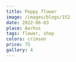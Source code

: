 ```yaml
---
title: Poppy flower
image: /images/blogs/152
date: 2022-06-03
place: Aarhus
tags: flower, shop
colors: crimson
price: 75
gallery: 4
---
```

